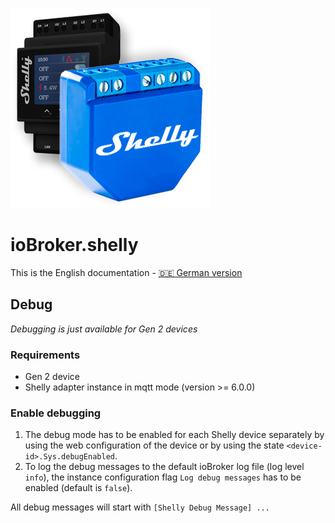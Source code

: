 ![Logo](../../admin/shelly.png)

# ioBroker.shelly

This is the English documentation - [🇩🇪 German version](../de/debug.md)

## Debug

*Debugging is just available for Gen 2 devices*

### Requirements

- Gen 2 device
- Shelly adapter instance in mqtt mode (version >= 6.0.0)

### Enable debugging

1. The debug mode has to be enabled for each Shelly device separately by using the web configuration of the device or by using the state ``<device-id>.Sys.debugEnabled``.
2. To log the debug messages to the default ioBroker log file (log level ``info``), the instance configuration flag ``Log debug messages`` has to be enabled (default is ``false``).

All debug messages will start with ``[Shelly Debug Message] ...``
